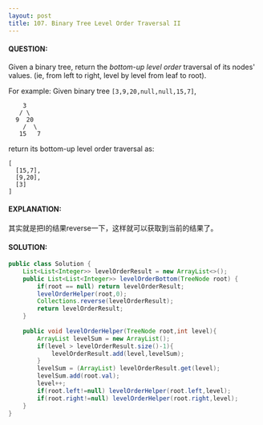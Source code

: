 ```yaml
---
layout: post
title: 107. Binary Tree Level Order Traversal II
---
```


#### QUESTION:

Given a binary tree, return the *bottom-up level order* traversal of its nodes' values. (ie, from left to right, level by level from leaf to root).

For example:
Given binary tree `[3,9,20,null,null,15,7]`,

```
    3
   / \
  9  20
    /  \
   15   7
```

return its bottom-up level order traversal as:

```
[
  [15,7],
  [9,20],
  [3]
]
```

#### EXPLANATION:

其实就是把I的结果reverse一下，这样就可以获取到当前的结果了。

#### SOLUTION:

```java
public class Solution {
    List<List<Integer>> levelOrderResult = new ArrayList<>();
    public List<List<Integer>> levelOrderBottom(TreeNode root) {
        if(root == null) return levelOrderResult;
        levelOrderHelper(root,0);
        Collections.reverse(levelOrderResult);
        return levelOrderResult;
    }
    
    public void levelOrderHelper(TreeNode root,int level){
        ArrayList levelSum = new ArrayList();
        if(level > levelOrderResult.size()-1){
            levelOrderResult.add(level,levelSum);
        }
        levelSum = (ArrayList) levelOrderResult.get(level);
        levelSum.add(root.val);
        level++;
        if(root.left!=null) levelOrderHelper(root.left,level);
        if(root.right!=null) levelOrderHelper(root.right,level);
    }
}
```

